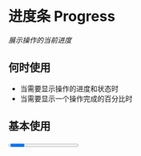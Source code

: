 # 进度条 Progress

<GlobalElement />

*展示操作的当前进度*

## 何时使用

- 当需要显示操作的进度和状态时
- 当需要显示一个操作完成的百分比时

<script setup lang="ts">
import { h, ref } from 'vue'
import { MinusOutlined, PlusOutlined } from '@ant-design/icons-vue'
const percent = ref(80)
function onIncrease(scale: number) {
  const res = percent.value + scale
  if (res > 100) {
    percent.value = 100
  } else {
    percent.value = res
  }
}
function onDecline(scale: number) {
  const res = percent.value - scale
  if (res < 0) {
    percent.value = 0
  } else {
    percent.value = res
  }
}
</script>

## 基本使用

<Progress :percent="percent" />

::: details Show Code

```vue
<script setup lang="ts">
import { ref } from 'vue'
const percent = ref(80)
</script>
<template>
  <Progress :percent="percent" />
</template>
```

:::

## 进度圈

<Space align="center">
  <Progress type="circle" :width="120" :stroke-width="12" :percent="percent" />
  <Button @click="onDecline(5)" size="large" :icon="() => h(MinusOutlined)">Decline</Button>
  <Button @click="onIncrease(5)" size="large" :icon="() => h(PlusOutlined)">Increase</Button>
</Space>

::: details Show Code

```vue
<script setup lang="ts">
import { h, ref } from 'vue'
import { MinusOutlined, PlusOutlined } from '@ant-design/icons-vue'
const percent = ref(80)
function onIncrease (scale: number) {
  const res = percent.value + scale
  if (res > 100) {
    percent.value = 100
  } else {
    percent.value = res
  }
}
function onDecline (scale: number) {
  const res = percent.value - scale
  if (res < 0) {
    percent.value = 0
  } else {
    percent.value = res
  }
}
</script>
<template>
  <Space align="center">
    <Progress type="circle" :width="120" :stroke-width="12" :percent="percent" />
    <Button @click="onDecline(5)" size="large" :icon="() => h(MinusOutlined)">Decline</Button>
    <Button @click="onIncrease(5)" size="large" :icon="() => h(PlusOutlined)">Increase</Button>
  </Space>
</template>
```

:::

## 完成进度条

<Flex vertical>
  <Progress :stroke-width="10" :percent="100" />
  <Progress type="circle" :width="120" :stroke-width="10" :percent="100" />
</Flex>

::: details Show Code

```vue
<template>
  <Flex vertical>
    <Progress :stroke-width="10" :percent="100" />
    <Progress type="circle" :width="120" :stroke-width="10" :percent="100" />
  </Flex>
</template>
```

:::

## 渐变进度条

*`strokeColor`: `{ '0%': '#108ee9', '100%': '#87d068', direction: 'right' }` 或 `{ from: '#108ee9', to: '#87d068', direction: 'right' }`*

<br/>

<Flex vertical gap="middle">
  <Progress
    :stroke-width="10"
    :stroke-color="{
      '0%': '#108ee9',
      '100%': '#87d068',
      direction: 'right'
    }"
    :percent="percent"
  />
  <Space align="center">
    <Progress
      type="circle"
      :width="120"
      :stroke-width="12"
      :stroke-color="{
        '0%': '#108ee9',
        '100%': '#87d068',
        direction: 'right'
      }"
      :percent="percent"
    />
    <Button @click="onDecline(5)" size="large" :icon="() => h(MinusOutlined)">Decline</Button>
    <Button @click="onIncrease(5)" size="large" :icon="() => h(PlusOutlined)">Increase</Button>
  </Space>
</Flex>

::: details Show Code

```vue
<script setup lang="ts">
import { h, ref } from 'vue'
import { MinusOutlined, PlusOutlined } from '@ant-design/icons-vue'
const percent = ref(80)
function onIncrease (scale: number) {
  const res = percent.value + scale
  if (res > 100) {
    percent.value = 100
  } else {
    percent.value = res
  }
}
function onDecline (scale: number) {
  const res = percent.value - scale
  if (res < 0) {
    percent.value = 0
  } else {
    percent.value = res
  }
}
</script>
<template>
  <Flex vertical gap="middle">
    <Progress
      :stroke-width="10"
      :stroke-color="{
        '0%': '#108ee9',
        '100%': '#87d068',
        direction: 'right'
      }"
      :percent="percent"
    />
    <Space align="center">
      <Progress
        type="circle"
        :width="120"
        :stroke-width="12"
        :stroke-color="{
          '0%': '#108ee9',
          '100%': '#87d068',
          direction: 'right'
        }"
        :percent="percent"
      />
      <Button @click="onDecline(5)" size="large" :icon="() => h(MinusOutlined)">Decline</Button>
      <Button @click="onIncrease(5)" size="large" :icon="() => h(PlusOutlined)">Increase</Button>
    </Space>
  </Flex>
</template>
```

:::

## 自定义样式

<Flex vertical gap="middle">
  <Progress
    :stroke-width="28"
    :stroke-color="{
      '0%': '#108ee9',
      '100%': '#87d068',
      direction: 'left'
    }"
    stroke-linecap="butt"
    :percent="percent"
  />
  <Space align="center">
    <Progress
      type="circle"
      :width="180"
      :stroke-width="18"
      :stroke-color="{
        '0%': '#108ee9',
        '100%': '#87d068',
        direction: 'left'
      }"
      stroke-linecap="butt"
      :percent="percent"
    />
    <Button @click="onDecline(5)" size="large" :icon="() => h(MinusOutlined)">Decline</Button>
    <Button @click="onIncrease(5)" size="large" :icon="() => h(PlusOutlined)">Increase</Button>
  </Space>
</Flex>

::: details Show Code

```vue
<script setup lang="ts">
import { h, ref } from 'vue'
import { MinusOutlined, PlusOutlined } from '@ant-design/icons-vue'
const percent = ref(80)
function onIncrease (scale: number) {
  const res = percent.value + scale
  if (res > 100) {
    percent.value = 100
  } else {
    percent.value = res
  }
}
function onDecline (scale: number) {
  const res = percent.value - scale
  if (res < 0) {
    percent.value = 0
  } else {
    percent.value = res
  }
}
</script>
<template>
  <Flex vertical gap="middle">
    <Progress
      :stroke-width="28"
      :stroke-color="{
        '0%': '#108ee9',
        '100%': '#87d068',
        direction: 'left'
      }"
      stroke-linecap="butt"
      :percent="percent"
    />
    <Space align="center">
      <Progress
        type="circle"
        :width="180"
        :stroke-width="18"
        :stroke-color="{
          '0%': '#108ee9',
          '100%': '#87d068',
          direction: 'left'
        }"
        stroke-linecap="butt"
        :percent="percent"
      />
      <Button @click="onDecline(5)" size="large" :icon="() => h(MinusOutlined)">Decline</Button>
      <Button @click="onIncrease(5)" size="large" :icon="() => h(PlusOutlined)">Increase</Button>
    </Space>
  </Flex>
</template>
```

:::

## 自定义文字

<Space align="center">
  <Progress
    type="circle"
    :width="160"
    :stroke-width="12"
    :percent="percent"
    :format="(percent: number) => `${percent} Days`"
    success="Done"
  />
  <Progress type="circle" :width="160" :stroke-width="12" :percent="percent">
    <template #format="{ percent }">
      <span style="color: magenta">{{ percent }}%</span>
    </template>
    <template #success>
      <span style="color: magenta">Bingo</span>
    </template>
  </Progress>
  <Button @click="onDecline(5)" size="large" :icon="() => h(MinusOutlined)">Decline</Button>
  <Button @click="onIncrease(5)" size="large" :icon="() => h(PlusOutlined)">Increase</Button>
</Space>

::: details Show Code

```vue
<script setup lang="ts">
import { h, ref } from 'vue'
import { MinusOutlined, PlusOutlined } from '@ant-design/icons-vue'
const percent = ref(80)
function onIncrease (scale: number) {
  const res = percent.value + scale
  if (res > 100) {
    percent.value = 100
  } else {
    percent.value = res
  }
}
function onDecline (scale: number) {
  const res = percent.value - scale
  if (res < 0) {
    percent.value = 0
  } else {
    percent.value = res
  }
}
</script>
<template>
  <Space align="center">
    <Progress
      type="circle"
      :width="160"
      :stroke-width="12"
      :percent="percent"
      :format="(percent: number) => `${percent} Days`"
      success="Done"
    />
    <Progress type="circle" :width="160" :stroke-width="12" :percent="percent">
      <template #format="{ percent }">
        <span style="color: magenta">{{ percent }}%</span>
      </template>
      <template #success>
        <span style="color: magenta">Bingo</span>
      </template>
    </Progress>
    <Button @click="onDecline(5)" size="large" :icon="() => h(MinusOutlined)">Decline</Button>
    <Button @click="onIncrease(5)" size="large" :icon="() => h(PlusOutlined)">Increase</Button>
  </Space>
</template>
```

:::

## APIs

### Progress

参数 | 说明 | 类型 | 默认值
-- | -- | -- | --
width | 进度条总宽度，单位 `px` | string &#124; number | '100%'
percent | 当前进度百分比 | number | 0
strokeWidth | 进度条线的宽度，单位 `px`，当 `type: 'circle'` 时，单位是进度圈画布宽度的百分比 | number | 8
strokeColor | 进度条的色彩，传入 `string` 时为纯色，传入 `Gradient` 时为渐变，进度圈时 `direction: 'left'` 为逆时针，`direction: 'right'` 为顺时针 | string &#124; [Gradient](#gradient-type) | '#1677FF'
strokeLinecap | 进度条的样式 | 'round' &#124; 'butt' &#124; 'square' | 'round'
showInfo | 是否显示进度数值或状态图标 | boolean | true
format | 内容的模板函数 | (percent: number) => (string &#124; number) &#124; Slot | (percent: number) => percent + '%'
type | 进度条类型 | 'line' &#124; 'circle' | 'line'

### Gradient Type

名称 | 说明 | 类型 | 默认值
-- | -- | -- | --
'0%'? | 起始值 | string | undefined
'100%'? | 终点值 | string | undefined
from? | 起始值 | string | undefined
to? | 终点值 | string | undefined
direction? | 渐变方向 | 'right' &#124; 'left' | 'right'
